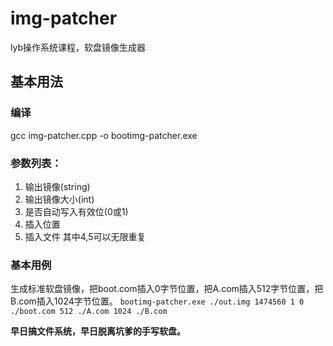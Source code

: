 # img-patcher
lyb操作系统课程，软盘镜像生成器
## 基本用法
### 编译
gcc img-patcher.cpp -o bootimg-patcher.exe
### 参数列表：
1. 输出镜像(string)
2. 输出镜像大小(int)
3. 是否自动写入有效位(0或1)
4. 插入位置
5. 插入文件
其中4,5可以无限重复
### 基本用例
生成标准软盘镜像，把boot.com插入0字节位置，把A.com插入512字节位置，把B.com插入1024字节位置。
`bootimg-patcher.exe ./out.img 1474560 1 0 ./boot.com 512 ./A.com 1024 ./B.com`

**早日搞文件系统，早日脱离坑爹的手写软盘。**
